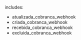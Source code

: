 includes:
  - atualizada_cobranca_webhook
  - criada_cobranca_webhook
  - recebida_cobranca_webhook
  - excluida_cobranca_webhook
